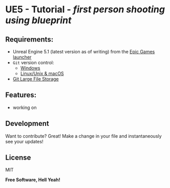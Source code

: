 # UE5 - Tutorial -   _first person shooting using blueprint_ 



## **Requirements:**
- Unreal Engine 5.1 (latest version as of writing) from the [Epic Games launcher](https://www.unrealengine.com/en-US/download)
- `Git` version control:
  - [Windows](https://gitforwindows.org/)
  - [Linux/Unix & macOS](https://git-scm.com/downloads)
- [Git Large File Storage](https://git-lfs.github.com/)

## **Features:**

- working on

## Development

Want to contribute? Great!
Make a change in your file and instantaneously see your updates!

## License

MIT

**Free Software, Hell Yeah!**
